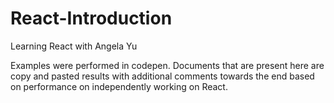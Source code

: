 # React-Introduction
Learning React with Angela Yu

Examples were performed in codepen. Documents that are present here are copy and pasted results with additional comments towards the end based on performance on independently working on React.
